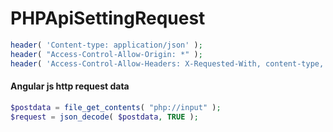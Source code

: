# PHPApiSettingRequest

```php
header( 'Content-type: application/json' );
header( "Access-Control-Allow-Origin: *" );
header( 'Access-Control-Allow-Headers: X-Requested-With, content-type, access-control-allow-origin, access-control-allow-methods, access-control-allow-headers' );
```

#### Angular js http request data
```php
$postdata = file_get_contents( "php://input" );
$request = json_decode( $postdata, TRUE );
```
